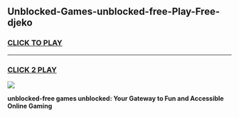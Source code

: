 
## Unblocked-Games-unblocked-free-Play-Free-djeko
<h3>
<a href="https://premium76.site?title=unblocked-free&ref=20M">CLICK TO PLAY</a></h3>
<hr>

<h3>
<a href="https://premium76.site?title=unblocked-free&ref=20M">CLICK 2 PLAY</a>
  
</h3>

<a href="https://premium76.site?title=unblocked-free&ref=19M"><img src="https://clearcache.store/games.png"></a>


**unblocked-free games unblocked: Your Gateway to Fun and Accessible Online Gaming**
